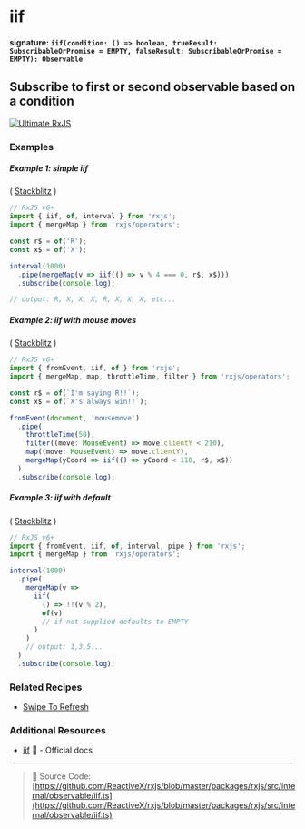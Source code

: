 # iif

#### signature: `iif(condition: () => boolean, trueResult: SubscribableOrPromise = EMPTY, falseResult: SubscribableOrPromise = EMPTY): Observable`

## Subscribe to first or second observable based on a condition

[![Ultimate RxJS](https://drive.google.com/uc?export=view&id=1qq2-q-eVe-F_-d0eSvTyqaGRjpfLDdJz 'Ultimate RxJS')](https://ultimatecourses.com/courses/rxjs?ref=4)

### Examples

##### Example 1: simple iif

(
[Stackblitz](https://stackblitz.com/edit/rxjs-iif?file=index.ts&devtoolsheight=100)
)

```js
// RxJS v6+
import { iif, of, interval } from 'rxjs';
import { mergeMap } from 'rxjs/operators';

const r$ = of('R');
const x$ = of('X');

interval(1000)
  .pipe(mergeMap(v => iif(() => v % 4 === 0, r$, x$)))
  .subscribe(console.log);

// output: R, X, X, X, R, X, X, X, etc...
```

##### Example 2: iif with mouse moves

(
[Stackblitz](https://stackblitz.com/edit/rxjs-iif-mousemoves?file=index.ts?file=index.ts&devtoolsheight=50)
)

```js
// RxJS v6+
import { fromEvent, iif, of } from 'rxjs';
import { mergeMap, map, throttleTime, filter } from 'rxjs/operators';

const r$ = of(`I'm saying R!!`);
const x$ = of(`X's always win!!`);

fromEvent(document, 'mousemove')
  .pipe(
    throttleTime(50),
    filter((move: MouseEvent) => move.clientY < 210),
    map((move: MouseEvent) => move.clientY),
    mergeMap(yCoord => iif(() => yCoord < 110, r$, x$))
  )
  .subscribe(console.log);
```

##### Example 3: iif with default

(
[Stackblitz](https://stackblitz.com/edit/rxjs-iif-pqmw2f?file=index.ts?file=index.ts&devtoolsheight=100)
)

```js
// RxJS v6+
import { fromEvent, iif, of, interval, pipe } from 'rxjs';
import { mergeMap } from 'rxjs/operators';

interval(1000)
  .pipe(
    mergeMap(v =>
      iif(
        () => !!(v % 2),
        of(v)
        // if not supplied defaults to EMPTY
      )
    )
    // output: 1,3,5...
  )
  .subscribe(console.log);
```

### Related Recipes

- [Swipe To Refresh](/recipes/swipe-to-refresh.md)

### Additional Resources

- [iif](https://rxjs.dev/api/index/function/iif) 📰 - Official docs

---

> 📁 Source Code:
> [https://github.com/ReactiveX/rxjs/blob/master/packages/rxjs/src/internal/observable/iif.ts](https://github.com/ReactiveX/rxjs/blob/master/packages/rxjs/src/internal/observable/iif.ts)
